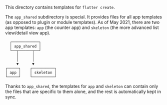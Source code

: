 This directory contains templates for `flutter create`.

The `app_shared` subdirectory is special. It provides files for all app
templates (as opposed to plugin or module templates).
As of May 2021, there are two app templates: `app` (the counter app) 
and `skeleton` (the more advanced list view/detail view app).

```plain
  ┌────────────┐
  │ app_shared │
  └──┬──────┬──┘
     │      │
     │      │
     ▼      ▼
┌─────┐    ┌──────────┐
│ app │    │ skeleton │
└─────┘    └──────────┘
```

Thanks to `app_shared`, the templates for `app` and `skeleton` can contain
only the files that are specific to them alone, and the rest is automatically
kept in sync.
